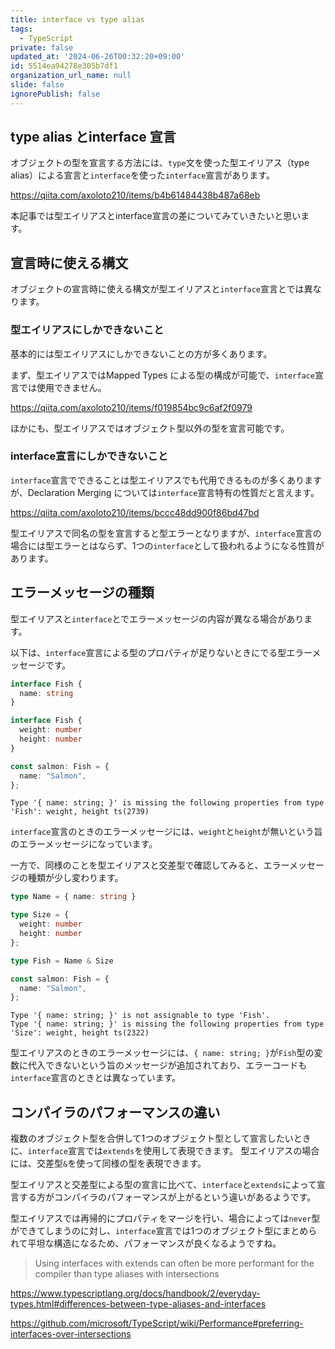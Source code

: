 ```yaml
---
title: interface vs type alias
tags:
  - TypeScript
private: false
updated_at: '2024-06-26T00:32:20+09:00'
id: 5514ea94278e305b7df1
organization_url_name: null
slide: false
ignorePublish: false
---
```

## type alias とinterface 宣言
オブジェクトの型を宣言する方法には、`type`文を使った型エイリアス（type alias）による宣言と`interface`を使った`interface`宣言があります。

https://qiita.com/axoloto210/items/b4b61484438b487a68eb


本記事では型エイリアスとinterface宣言の差についてみていきたいと思います。
## 宣言時に使える構文
オブジェクトの宣言時に使える構文が型エイリアスと`interface`宣言とでは異なります。
### 型エイリアスにしかできないこと
基本的には型エイリアスにしかできないことの方が多くあります。

まず、型エイリアスではMapped Types による型の構成が可能で、`interface`宣言では使用できません。

https://qiita.com/axoloto210/items/f019854bc9c6af2f0979

ほかにも、型エイリアスではオブジェクト型以外の型を宣言可能です。

### interface宣言にしかできないこと
`interface`宣言でできることは型エイリアスでも代用できるものが多くありますが、Declaration Merging については`interface`宣言特有の性質だと言えます。

https://qiita.com/axoloto210/items/bccc48dd900f86bd47bd

型エイリアスで同名の型を宣言すると型エラーとなりますが、`interface`宣言の場合には型エラーとはならず、1つの`interface`として扱われるようになる性質があります。

## エラーメッセージの種類
型エイリアスと`interface`とでエラーメッセージの内容が異なる場合があります。

以下は、`interface`宣言による型のプロパティが足りないときにでる型エラーメッセージです。
```ts
interface Fish {
  name: string
}

interface Fish {
  weight: number
  height: number
}

const salmon: Fish = {
  name: "Salmon",
};
```
```
Type '{ name: string; }' is missing the following properties from type 'Fish': weight, height ts(2739)
```
`interface`宣言のときのエラーメッセージには、`weight`と`height`が無いという旨のエラーメッセージになっています。

一方で、同様のことを型エイリアスと交差型で確認してみると、エラーメッセージの種類が少し変わります。
```ts
type Name = { name: string }

type Size = {
  weight: number
  height: number
};

type Fish = Name & Size

const salmon: Fish = {
  name: "Salmon",
};
```
```
Type '{ name: string; }' is not assignable to type 'Fish'.
Type '{ name: string; }' is missing the following properties from type 'Size': weight, height ts(2322)
```
型エイリアスのときのエラーメッセージには、`{ name: string; }`が`Fish`型の変数に代入できないという旨のメッセージが追加されており、エラーコードも`interface`宣言のときとは異なっています。

## コンパイラのパフォーマンスの違い
複数のオブジェクト型を合併して1つのオブジェクト型として宣言したいときに、`interface`宣言では`extends`を使用して表現できます。
型エイリアスの場合には、交差型`&`を使って同様の型を表現できます。

型エイリアスと交差型による型の宣言に比べて、`interface`と`extends`によって宣言する方がコンパイラのパフォーマンスが上がるという違いがあるようです。

型エイリアスでは再帰的にプロパティをマージを行い、場合によっては`never`型ができてしまうのに対し、`interface`宣言では1つのオブジェクト型にまとめられて平坦な構造になるため、パフォーマンスが良くなるようですね。

>Using interfaces with extends can often be more performant for the compiler than type aliases with intersections

https://www.typescriptlang.org/docs/handbook/2/everyday-types.html#differences-between-type-aliases-and-interfaces

https://github.com/microsoft/TypeScript/wiki/Performance#preferring-interfaces-over-intersections
